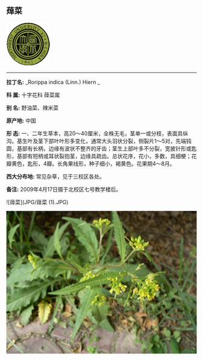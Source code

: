 ## 蔊菜

![西北大学校园网络植物志](JPG/nwu.gif)

---

**拉丁名:**  _Rorippa indica (Linn.) Hiern _

**科 属:** 十字花科 蔊菜属

**别 名:** 野油菜、辣米菜

**原产地:** 中国

**形  态:** 一、二年生草本，高20～40厘米，全株无毛，茎单一或分枝，表面具纵沟。基生叶及茎下部叶叶形多变化，通常大头羽状分裂，侧裂片1～5对，先端钝圆，基部有长柄，边缘有波状不整齐的牙齿；茎生上部叶多不分裂，宽披针形或匙形，基部有短柄或耳状裂抱茎，边缘具疏齿。总状花序，花小，多数，具细梗；花瓣黄色，匙形，4瓣。长角果线形，种子细小，褐黄色。花果期4～8月。

**西大分布地:** 常见杂草，见于三校区各处。

**备注:** 2009年4月17日摄于北校区七号教学楼后。　

![蔊菜](JPG/蔊菜 (1).JPG) 

![蔊菜](JPG/蔊菜.JPG) 


